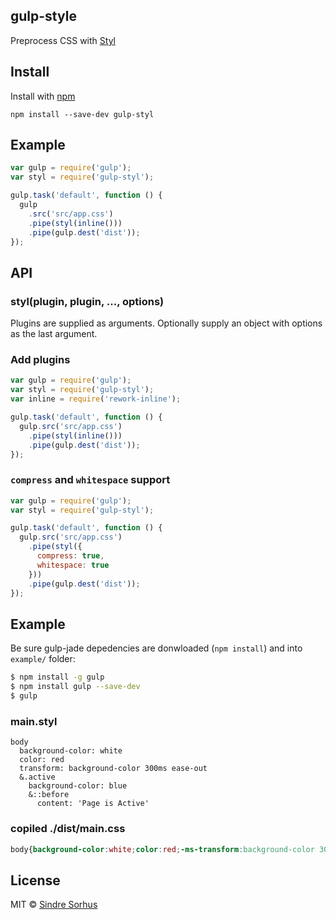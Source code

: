 gulp-style
----------

Preprocess CSS with [Styl](https://github.com/visionmedia/styl)

## Install

Install with [npm](https://npmjs.org/package/gulp-styl)

```
npm install --save-dev gulp-styl
```

## Example

```js
var gulp = require('gulp');
var styl = require('gulp-styl');

gulp.task('default', function () {
  gulp
    .src('src/app.css')
    .pipe(styl(inline()))
    .pipe(gulp.dest('dist'));
});
```

## API

### styl(plugin, plugin, ..., options)

Plugins are supplied as arguments.
Optionally supply an object with options as the last argument.

### Add plugins

```js
var gulp = require('gulp');
var styl = require('gulp-styl');
var inline = require('rework-inline');

gulp.task('default', function () {
  gulp.src('src/app.css')
    .pipe(styl(inline()))
    .pipe(gulp.dest('dist'));
});
```

### `compress` and `whitespace` support

```js
var gulp = require('gulp');
var styl = require('gulp-styl');

gulp.task('default', function () {
  gulp.src('src/app.css')
    .pipe(styl({
      compress: true,
      whitespace: true
    }))
    .pipe(gulp.dest('dist'));
});
```

## Example

Be sure gulp-jade depedencies are donwloaded (`npm install`) and into
`example/` folder:

```bash
$ npm install -g gulp
$ npm install gulp --save-dev
$ gulp
```

### main.styl

```styl
body
  background-color: white
  color: red
  transform: background-color 300ms ease-out
  &.active
    background-color: blue
    &::before
      content: 'Page is Active'
```

### copiled ./dist/main.css

```css
body{background-color:white;color:red;-ms-transform:background-color 300ms ease-out;-moz-transform:background-color 300ms ease-out;-webkit-transform:background-color 300ms ease-out;transform:background-color 300ms ease-out;}body.active::before{content:'Page is Active';}body.active{background-color:blue;}
```

## License

MIT © [Sindre Sorhus](http://sindresorhus.com)

